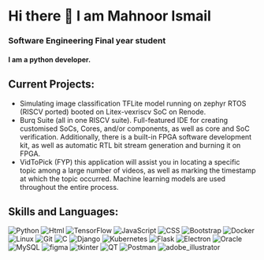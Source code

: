 # Hi there 👋 I am Mahnoor Ismail
### Software Engineering Final year student
#### I am a python developer.
## Current Projects:
- Simulating image classification TFLite model running on zephyr RTOS (RISCV ported) booted on Litex-vexriscv SoC on Renode.
- Burq Suite (all in one RISCV suite). Full-featured IDE for creating customised SoCs, Cores, and/or components, as well as core and SoC verification. Additionally, there is a built-in FPGA software development kit, as well as automatic RTL bit stream generation and burning it on FPGA.
- VidToPick (FYP) this application will assist you in locating a specific topic among a large number of videos, as well as marking the timestamp at which the topic occurred. Machine learning models are used throughout the entire process.
## Skills and Languages:
![Python](https://img.shields.io/badge/python-%230175C2.svg?style=for-the-badge&logo=python&logoColor=green)
![Html](https://img.shields.io/badge/Html-%2302569B.svg?style=for-the-badge&logo=html5&logoColor=white)
![TensorFlow](https://img.shields.io/badge/TensorFlow-%23FF6F00.svg?style=for-the-badge&logo=TensorFlow&logoColor=white)
![JavaScript](https://img.shields.io/badge/javascript-%23323330.svg?style=for-the-badge&logo=javascript&logoColor=%23F7DF1E)
![CSS](https://img.shields.io/badge/CSS-%2335495e.svg?style=for-the-badge&logo=CSS3&logoColor=%234FC08D)
![Bootstrap](https://img.shields.io/badge/Bootstrap-%23323330.svg?style=for-the-badge&logo=Bootstrap&logoColor=purple)
![Docker](https://img.shields.io/badge/docker-white?style=for-the-badge&logo=docker&logoColor=blue)
![Linux](https://img.shields.io/badge/linux-black?style=for-the-badge&logo=linux&logoColor=yellow)
![Git](https://img.shields.io/badge/git-orange?style=for-the-badge&logo=git&logoColor=red)
![C](https://img.shields.io/badge/C-skyblue?style=for-the-badge&logo=C&logoColor=blue)
![Django](https://img.shields.io/badge/Django-darkgreen?style=for-the-badge&logo=django&logoColor=green)
![Kubernetes](https://img.shields.io/badge/Kubernetes-black?style=for-the-badge&logo=Kubernetes&logoColor=purple)
![Flask](https://img.shields.io/badge/flask-grey?style=for-the-badge&logo=flask&logoColor=black)
![Electron](https://img.shields.io/badge/electron-skyblue?style=for-the-badge&logo=electron&logoColor=darkblue)
![Oracle](https://img.shields.io/badge/oracle-cyan?style=for-the-badge&logo=oracle&logoColor=red)
![MySQL](https://img.shields.io/badge/-mysql-yellow?style=for-the-badge&logo=mysql&logoColor=blue)
![figma](https://img.shields.io/badge/figma-black?style=for-the-badge&logo=figma&logoColor=green)
![tkinter](https://img.shields.io/badge/tkinter-blue?style=for-the-badge&logo=python&logoColor=yellow)
![QT](https://img.shields.io/badge/QT-grey?style=for-the-badge&logo=QT&logoColor=green)
![Postman](https://img.shields.io/badge/postman-purple?style=for-the-badge&logo=postman&logoColor=orange)
![adobe_illustrator](https://img.shields.io/badge/adobe_illustrator-orange?style=for-the-badge&logo=adobe-illustrator&logoColor=brown)

<!--
**Mahnoor-ismail01/Mahnoor-ismail01** is a ✨ _special_ ✨ repository because its `README.md` (this file) appears on your GitHub profile.

Here are some ideas to get you started:

- ..
- 
-->
